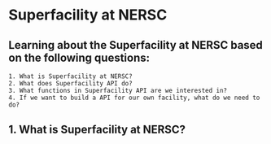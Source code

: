 # Superfacility at NERSC

## Learning about the Superfacility at NERSC based on the following questions:   

    1. What is Superfacility at NERSC?
    2. What does Superfacility API do?
    3. What functions in Superfacility API are we interested in?
    4. If we want to build a API for our own facility, what do we need to do?



## 1. What is Superfacility at NERSC?
